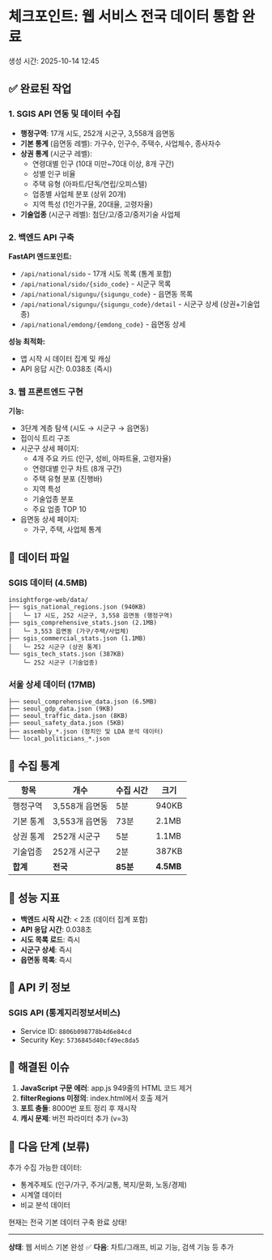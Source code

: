 # 체크포인트: 웹 서비스 전국 데이터 통합 완료

생성 시간: 2025-10-14 12:45

## ✅ 완료된 작업

### 1. SGIS API 연동 및 데이터 수집
- **행정구역**: 17개 시도, 252개 시군구, 3,558개 읍면동
- **기본 통계** (읍면동 레벨): 가구수, 인구수, 주택수, 사업체수, 종사자수
- **상권 통계** (시군구 레벨):
  - 연령대별 인구 (10대 미만~70대 이상, 8개 구간)
  - 성별 인구 비율
  - 주택 유형 (아파트/단독/연립/오피스텔)
  - 업종별 사업체 분포 (상위 20개)
  - 지역 특성 (1인가구율, 20대율, 고령자율)
- **기술업종** (시군구 레벨): 첨단/고/중고/중저기술 사업체

### 2. 백엔드 API 구축
**FastAPI 엔드포인트:**
- `/api/national/sido` - 17개 시도 목록 (통계 포함)
- `/api/national/sido/{sido_code}` - 시군구 목록
- `/api/national/sigungu/{sigungu_code}` - 읍면동 목록
- `/api/national/sigungu/{sigungu_code}/detail` - 시군구 상세 (상권+기술업종)
- `/api/national/emdong/{emdong_code}` - 읍면동 상세

**성능 최적화:**
- 앱 시작 시 데이터 집계 및 캐싱
- API 응답 시간: 0.038초 (즉시)

### 3. 웹 프론트엔드 구현
**기능:**
- 3단계 계층 탐색 (시도 → 시군구 → 읍면동)
- 접이식 트리 구조
- 시군구 상세 페이지:
  - 4개 주요 카드 (인구, 성비, 아파트율, 고령자율)
  - 연령대별 인구 차트 (8개 구간)
  - 주택 유형 분포 (진행바)
  - 지역 특성
  - 기술업종 분포
  - 주요 업종 TOP 10
- 읍면동 상세 페이지:
  - 가구, 주택, 사업체 통계

## 📁 데이터 파일

### SGIS 데이터 (4.5MB)
```
insightforge-web/data/
├── sgis_national_regions.json (940KB)
│   └─ 17 시도, 252 시군구, 3,558 읍면동 (행정구역)
├── sgis_comprehensive_stats.json (2.1MB)
│   └─ 3,553 읍면동 (가구/주택/사업체)
├── sgis_commercial_stats.json (1.1MB)
│   └─ 252 시군구 (상권 통계)
└── sgis_tech_stats.json (387KB)
    └─ 252 시군구 (기술업종)
```

### 서울 상세 데이터 (17MB)
```
├── seoul_comprehensive_data.json (6.5MB)
├── seoul_gdp_data.json (9KB)
├── seoul_traffic_data.json (8KB)
├── seoul_safety_data.json (5KB)
├── assembly_*.json (정치인 및 LDA 분석 데이터)
└── local_politicians_*.json
```

## 🚀 수집 통계

| 항목 | 개수 | 수집 시간 | 크기 |
|------|------|-----------|------|
| 행정구역 | 3,558개 읍면동 | 5분 | 940KB |
| 기본 통계 | 3,553개 읍면동 | 73분 | 2.1MB |
| 상권 통계 | 252개 시군구 | 5분 | 1.1MB |
| 기술업종 | 252개 시군구 | 2분 | 387KB |
| **합계** | **전국** | **85분** | **4.5MB** |

## 🎯 성능 지표

- **백엔드 시작 시간**: < 2초 (데이터 집계 포함)
- **API 응답 시간**: 0.038초
- **시도 목록 로드**: 즉시
- **시군구 상세**: 즉시
- **읍면동 목록**: 즉시

## 📝 API 키 정보

### SGIS API (통계지리정보서비스)
- Service ID: `8806b098778b4d6e84cd`
- Security Key: `5736845d40cf49ec8da5`

## 🐛 해결된 이슈

1. **JavaScript 구문 에러**: app.js 949줄의 HTML 코드 제거
2. **filterRegions 미정의**: index.html에서 호출 제거
3. **포트 충돌**: 8000번 포트 정리 후 재시작
4. **캐시 문제**: 버전 파라미터 추가 (v=3)

## 🔄 다음 단계 (보류)

추가 수집 가능한 데이터:
- 통계주제도 (인구/가구, 주거/교통, 복지/문화, 노동/경제)
- 시계열 데이터
- 비교 분석 데이터

현재는 전국 기본 데이터 구축 완료 상태!

---
**상태**: 웹 서비스 기본 완성 ✅
**다음**: 차트/그래프, 비교 기능, 검색 기능 등 추가
